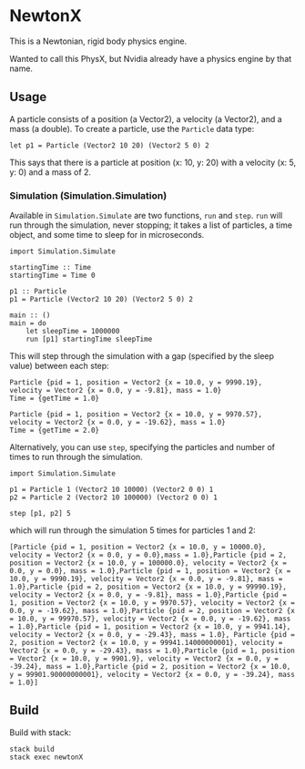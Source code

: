 # NewtonX

This is a Newtonian, rigid body physics engine.

Wanted to call this PhysX, but Nvidia already have a physics engine by that name. 

## Usage

A particle consists of a position (a Vector2), a velocity (a Vector2), and a mass (a double). To create a particle, use the `Particle` data type:

```
let p1 = Particle (Vector2 10 20) (Vector2 5 0) 2
```

This says that there is a particle at position (x: 10, y: 20) with a velocity (x: 5, y: 0) and a mass of 2.

### Simulation (Simulation.Simulation)

Available in `Simulation.Simulate` are two functions, `run` and `step`. `run` will run through the simulation, never stopping; it takes a list of particles, a time object, and some time to sleep for in microseconds.

```
import Simulation.Simulate

startingTime :: Time
startingTime = Time 0

p1 :: Particle
p1 = Particle (Vector2 10 20) (Vector2 5 0) 2

main :: ()
main = do
    let sleepTime = 1000000
    run [p1] startingTime sleepTime
```

This will step through the simulation with a gap (specified by the sleep value) between each step:

```
Particle {pid = 1, position = Vector2 {x = 10.0, y = 9990.19}, velocity = Vector2 {x = 0.0, y = -9.81}, mass = 1.0}
Time = {getTime = 1.0}

Particle {pid = 1, position = Vector2 {x = 10.0, y = 9970.57}, velocity = Vector2 {x = 0.0, y = -19.62}, mass = 1.0}
Time = {getTime = 2.0}
```

Alternatively, you can use `step`, specifying the particles and number of times to run through the simulation.

```
import Simulation.Simulate

p1 = Particle 1 (Vector2 10 10000) (Vector2 0 0) 1
p2 = Particle 2 (Vector2 10 100000) (Vector2 0 0) 1

step [p1, p2] 5
```

which will run through the simulation 5 times for particles 1 and 2:

```
[Particle {pid = 1, position = Vector2 {x = 10.0, y = 10000.0}, velocity = Vector2 {x = 0.0, y = 0.0},mass = 1.0},Particle {pid = 2, position = Vector2 {x = 10.0, y = 100000.0}, velocity = Vector2 {x = 0.0, y = 0.0}, mass = 1.0},Particle {pid = 1, position = Vector2 {x = 10.0, y = 9990.19}, velocity = Vector2 {x = 0.0, y = -9.81}, mass = 1.0},Particle {pid = 2, position = Vector2 {x = 10.0, y = 99990.19}, velocity = Vector2 {x = 0.0, y = -9.81}, mass = 1.0},Particle {pid = 1, position = Vector2 {x = 10.0, y = 9970.57}, velocity = Vector2 {x = 0.0, y = -19.62}, mass = 1.0},Particle {pid = 2, position = Vector2 {x = 10.0, y = 99970.57}, velocity = Vector2 {x = 0.0, y = -19.62}, mass = 1.0},Particle {pid = 1, position = Vector2 {x = 10.0, y = 9941.14}, velocity = Vector2 {x = 0.0, y = -29.43}, mass = 1.0}, Particle {pid = 2, position = Vector2 {x = 10.0, y = 99941.14000000001}, velocity = Vector2 {x = 0.0, y = -29.43}, mass = 1.0},Particle {pid = 1, position = Vector2 {x = 10.0, y = 9901.9}, velocity = Vector2 {x = 0.0, y = -39.24}, mass = 1.0},Particle {pid = 2, position = Vector2 {x = 10.0, y = 99901.90000000001}, velocity = Vector2 {x = 0.0, y = -39.24}, mass = 1.0}]
```

## Build 

Build with stack:

```
stack build
stack exec newtonX
```
